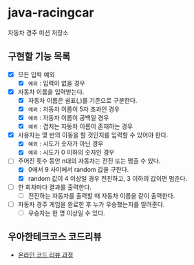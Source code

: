 # java-racingcar

자동차 경주 미션 저장소

## 구현할 기능 목록

- [x] 모든 입력 예외
  - [x] `예외` : 입력이 없을 경우
- [x] 자동차 이름을 입력받는다.
  - [x] 자동차 이름은 쉼표(,)를 기준으로 구분한다.
  - [x] `예외` : 자동차 이름이 5자 초과인 경우
  - [x] `예외` : 자동차 이름이 공백일 경우
  - [x] `예외` : 겹치는 자동차 이름이 존재하는 경우 
- [x] 사용자는 몇 번의 이동을 할 것인지를 입력할 수 있어야 한다.
  - [x] `예외` : 시도가 숫자가 아닌 경우
  - [x] `예외` : 시도가 0 이하의 숫자인 경우
- [ ] 주어진 횟수 동안 n대의 자동차는 전진 또는 멈출 수 있다.
  - [x] 0에서 9 사이에서 random 값을 구한다.
  - [x] random 값이 4 이상일 경우 전진하고, 3 이하의 값이면 멈춘다.
- [ ] 한 회차마다 결과를 출력한다.
  - [ ] 전진하는 자동차를 출력할 때 자동차 이름을 같이 출력한다.
- [ ] 자동차 경주 게임을 완료한 후 누가 우승했는지를 알려준다. 
  - [ ] 우승자는 한 명 이상일 수 있다. 

## 우아한테크코스 코드리뷰

- [온라인 코드 리뷰 과정](https://github.com/woowacourse/woowacourse-docs/blob/master/maincourse/README.md)
